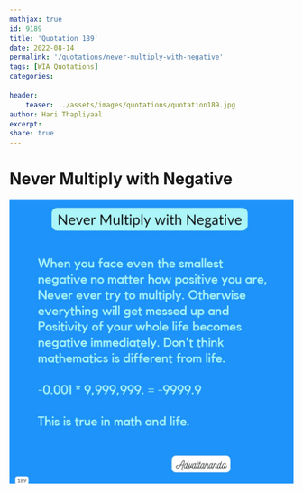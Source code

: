 ```yaml
---
mathjax: true
id: 9189
title: 'Quotation 189'
date: 2022-08-14
permalink: '/quotations/never-multiply-with-negative'
tags: [WIA Quotations] 
categories: 

header:
    teaser: ../assets/images/quotations/quotation189.jpg
author: Hari Thapliyaal 
excerpt:
share: true 
---
```


# Never Multiply with Negative

![Never Multiply with Negative](../assets/images/quotations/quotation189.jpg)
